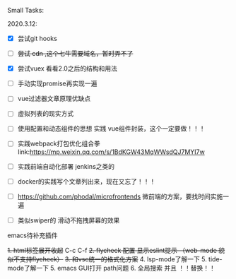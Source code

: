 Small Tasks:

2020.3.12:

- [x] 尝试git hooks

- [ ] ~~尝试 cdn ,这个七牛需要域名，暂时弄不了~~

- [x] 尝试vuex 看看2.0之后的结构和用法

- [ ] 手动实现promise再实现一遍

- [ ] vue过滤器文章原理优缺点

- [ ] 虚拟列表的现实方式

- [ ] 使用配置和动态组件的思想 实践 vue组件封装，这个一定要做！！！

- [ ] 实践webpack打包优化组合拳 link:https://mp.weixin.qq.com/s/1BdKGW43MqWWsdQJ7MYI7w

- [ ] 实践前端自动化部署 jenkins之类的

- [ ] docker的实践写个文章列出来，现在又忘了！！！

- [ ] https://github.com/phodal/microfrontends  微前端的方案，要找时间实施一遍

- [ ] 类似swiper的 滑动不拖拽屏幕的效果


emacs待补充插件

~~1. html标签展开收起~~ C-c C-f
~~2. flycheck 配置 显示eslint提示  （web-mode 貌似不支持flycheck）~~
~~3. 和vsc统一的格式化方案~~
4. lsp-mode了解一下
5. tide-mode了解一下
5. emacs GUI打开 path问题
6. 全局搜索 并且 ！！替换！！
